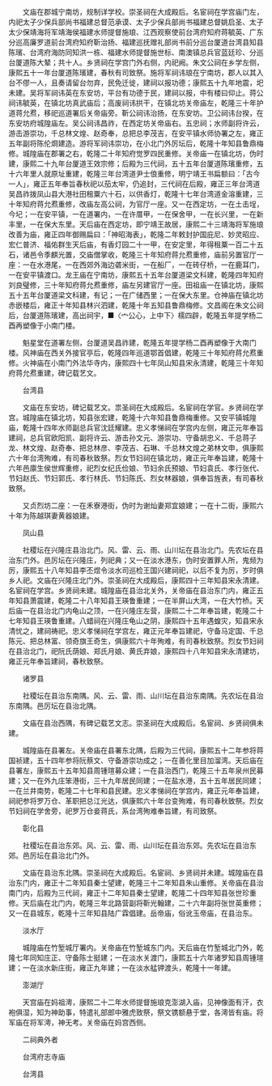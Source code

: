 <!-- { "loadSidebar": true } -->
　　文庙在郡城宁南坊，规制详学校。崇圣祠在大成殿后。名宦祠在学宫庙门左，内祀太子少保兵部尚书福建总督范承谟、太子少保兵部尚书福建总督姚启圣、太子太少保靖海将军靖海侯福建水师提督施琅、江西观察使前台湾府知府蒋毓英、广东分巡高廉罗道前台湾府知府靳治扬、福建巡抚赠礼部尚书前分巡台厦道台湾县知县陈璸、台湾府海防同知洪一栋、福建水师提督施世标、南澳镇总兵官蓝廷珍、分巡台厦道陈大辇；共十人。乡贤祠在学宫门外右侧，内祀阙。朱文公祠在乡学左侧，康熙五十一年台厦道陈璸建，春秋有司致祭。施将军祠讳琅在宁南坊，郡人以其入台不僇一人，且奏请留台勿弃，民免迁徙，建祠以报功德；康熙五十九年地震，圯未建。吴将军祠讳英在东安坊，平台有功德于民，建祠以报，中有楼曰仰止。蒋公祠讳毓英，在镇北坊真武庙后；高废祠讳拱干，在镇北坊关帝庙左，乾隆三十年护道蒋允焄，移祀巡道署后关帝庙旁。靳公祠讳治扬，在东安坊。卫公祠讳台揆，在东安坊府城隍庙左。吴公祠讳昌祚，在西定坊关帝庙右。五忠祠；水师副将许云，游击游崇功，千总林文煌、赵奇奉，总把总李茂吉，在安平镇水师协署之左，雍正五年副将陈伦烱建造。游将军祠讳崇功，在小北门外厉坛后，乾隆十年知县鲁鼎梅修。城隍庙在郡署之右，乾隆二十年知府觉罗四民重修。关帝庙一在镇北坊，伪时建，康熙二十九年台厦道王效宗修；后殿为三代祠，五十五年台厦道陈璸重修，五十六年里人就原址重建，乾隆三年台湾道尹士俍重修，明宁靖王书扁额曰：「古今一人」，雍正五年奉旨春秋祀以茄太牢，仍追封，三代祠在后殿，雍正三年台湾道吴昌祚拨凤山县大港社田租粟六十石，以供香灯，乾隆十七年台湾道金溶重建，三十年知府蒋允焄重修，改庙左高公祠，为官厅一座。又一在西定坊，一在土击埕，今圮；一在安平镇，一在道署内，一在许厝甲，一在保舍甲，一在长兴里，一在新丰里，一在保大东里。天后庙在西定坊，即宁靖王故居，康熙二十三靖海将军施琅改善为庙，雍正四年御赐扁曰：「神昭海表」，乾隆二年敕封护国庇尼、妙灵昭应、宏仁普济、福佑群生天后庙，有香灯园二十一甲，在安定里，年得租粟一百二十五石，诸邑令季麒光置，交庙僧掌收，乾隆三十年知府蒋允焄重修，庙前另置官厅一座：一在水港尾，一在西郊外海边砻米街，一在船厂，一在砖仔桥，一在鹿耳门，一在安平镇渡口。龙王庙在宁南坊，康熙五十五年台厦道梁文科建，乾隆四年知府刘良璧修，三十年知府蒋允焄重修，庙左另建官厅一座。田祖庙一在镇北坊，康熙五十五年台厦道梁文科建，有记；一在广储西里；一在保大东里。仓神庙在镇北坊赤嵌楼后，雍正十年知县林兴泗建，乾隆十年五知县鲁鼎梅修。文昌阁在朱文公祠后，台厦道陈璸建，高出祠宇，■〈宀公心，上中下〉檽四辟，乾隆五年提学杨二酉再塑像于小南门楼。 

　　魁星堂在道署左侧，台厦道吴昌祚建，乾隆五年提学杨二酉再塑像于大南门楼。风神庙在西关外接官亭后，乾隆四年巡道鄂首倡建，乾隆三十年知府蒋允焄重修。火神庙在小南门外法华寺内，康熙四十七年凤山知县宋永清建，乾隆三十年知府蒋允焄重建，碑记载艺文。 

　　台湾县 

　　文庙在东安坊，碑记载艺文。祟圣祠在大成殿后。名宦祠在学官。乡贤祠在学宫。城隍庙在镇北坊，知县张宏建，乾隆十六年知县鲁鼎梅重修。又安平镇城隍庙，乾隆十四年水师副总兵官沈廷耀建。忠义孝悌祠在学宫内左侧，雍正元年奉旨建祠，总兵官欧阳凯、副将许云、游击孙文元、游崇功、守备胡忠义、千总蒋子龙、林文煌、赵奇奉、把总林彦、李茂吉、石琳、千总林文煌之弟林文申，俱康熙六十年台湾殉难，有司春秋致祭。烈女节妇祠在镇北坊，雍正元年奉旨建，乾隆十六年邑廪生侯世辉重修，祀烈女纪氏俭娘、节妇余氏预娘、节妇袁氏、孝行张代、节妇赵氏、节妇郭氏、孝行林氏、节妇陈氏、烈女林器娘，俱奉旨旌表，有司春秋致祭。 

　　又贞烈坊二座：一在禾寮港街，伪时为谢灿妻郑宜娘建；一在十二街，康熙六十年为陈越琪妻黄器娘建。 

　　凤山县 

　　社稷坛在兴隆庄县治北门。风、雷、云、雨、山川坛在县治北门。先农坛在县治东门外。邑厉坛在兴隆庄，列祀典；又一在淡水港东，伪时安置罪人所，鬼频为厉，康熙五十八年知县李丕煜令淡水司巡检王国兴建祠祀，以后不复为厉，岁时俱乡人祀。文庙在兴隆庄北门外。崇圣祠在大成殿后，康熙四十三年知县宋永清建。名宦祠在学宫。乡贤祠未建。城隍庙在县治北关外，关帝庙在县治东门内，雍正五年知县萧震建，乾隆二十八年知县王瑛鲁重建；一在半屏山大湾，一在大竹桥。天后庙一在县治北门内龟山之顶，一在兴隆庄左营，康熙二十二年奉旨建，乾隆二十七年知县王瑛鲁重建。八蜡祠在兴隆庄龟山之阴，康熙四十五年遇蝗灾，知县宋永清忧之，建祠祷祀。忠义孝悌祠在学宫左，雍正元年奉旨建祀，守备马定国、千总陈元、把总林富、领奇旗王奇生，俱康熙六十年殉难，有司春秋致祭。烈女节妇祠在县治北门，祀阮氏荫娘、郑氏月娘、黄氏弃娘，康熙四十八年知县宋永清建坊，雍正元年奉旨建祠，春秋致祭。 

　　诸罗县 

　　社稷坛在县治东南隅。风、云、雷、雨、山川坛在县治东南隅。先农坛在县治东南隅。邑厉坛在县治北隅。 

　　文庙在县治西隅，有碑记载艺文志。崇圣祠在大成殿后。名宦祠、乡贤祠俱未建。 

　　城隍庙在县署左。关帝庙在县署东北隅，后殿为三代祠，康熙五十二年参将蒋国祯建，五十四年参将阮蔡文、守备游崇功成之；一在善化里目加溜湾。天后庙在县署左，康熙五十五年知县周锺瑄募众建；一在县治西门，乾隆三十五年泉州民募建；又一在外九庄笨港街，三十九年居民同建；一在盐水港，五十五年居民同建；一在兰井南势，乾隆二十七年和县民建。忠义孝悌祠在学宫内，雍正元年奉旨建，祠祀参将罗万仓、革职把总江光达，俱康熙六十年台变殉难，有司春秋致祭。烈女节妇祠在学舍旁，祀罗万仓妾蒋氏，系台湾殉难奉旨建，有司致祭。 

　　彰化县 

　　社稷坛在县治东郊。风、云、雷、雨、山川坛在县治东郊。先农坛在县治东郊。邑厉坛在县治北门外。 

　　文庙在县治东北隅。崇圣祠在大成殿后。名宦祠、乡贤祠并未建。城隍庙在县治东门内，雍正十二年知县秦士望建，乾隆三十二年知县朱山重修。关帝庙在县治南门内，后殿为三代祠，雍正十二年知县秦士望建，乾隆二十四年知县张世珍重修。天后庙在北门内，乾隆三年北路营副将靳光翰建，二十六年副将张世英重修；又一在县城东，乾隆十三年知县陆广霖倡建。岳帝庙，俗讹玉帝庙，在县治东。 

　　淡水厅 

　　城隍庙在竹堑城厅署内。关帝庙在竹堑城东门内。天后庙在竹堑城北门外，乾隆七年同知庄正、守备陈士挺建；一在淡水关渡门，康熙五十六年诸罗知县周锺瑄建；一在淡水新庄街，雍正九年建；一在淡水艋钾渡头，乾隆十一年建。 

　　澎湖厅 

　　天宫庙在妈祖澚，康熙二十二年水师提督施琅克澎湖入庙，见神像面有汗，衣袍俱湿，知为神助事，特遣礼部郎中雅虎致祭，祭文镌额悬于堂，各澚皆有庙。将军庙在将军澚，神无考。关帝庙在妈宫西侧。 

　　二祠典外者 

　　台湾府志寺庙 

　　台湾县 

